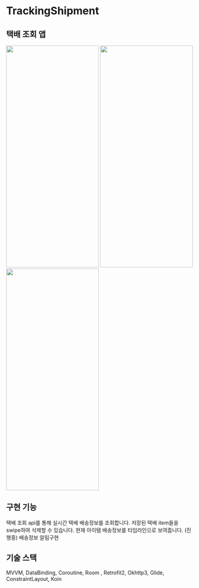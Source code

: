 # TrackingShipment
## 택배 조회 앱

<p>
  <img src="https://user-images.githubusercontent.com/63052973/137572719-13cf074d-f890-46cd-a9f5-f9ecb18d8f5e.png" width="250" height="600">
  <img src="https://user-images.githubusercontent.com/63052973/137572716-f7f20fa5-5401-400a-b7dd-958a6bd18315.png" width="250" height="600">
  <img src="https://user-images.githubusercontent.com/63052973/137572735-614e48b0-8c31-4a9c-862e-fbea11631658.png" width="250" height="600">
</p>



## 구현 기능
택배 조회 api를 통해 실시간 택배 배송정보를 조회합니다.
저장된 택배 item들을 swipe하여 삭제할 수 있습니다.
현재 아이템 배송정보를 타임라인으로 보여줍니다.
(진행중) 배송정보 알림구현

## 기술 스택
MVVM, DataBinding, Coroutine, Room , Retrofit2, Okhttp3, Glide, ConstraintLayout, Koin
